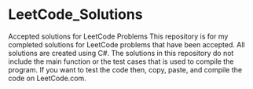# LeetCode_Solutions
Accepted solutions for LeetCode Problems
This repository is for my completed solutions for LeetCode problems that have been accepted.
All solutions are created using C#.
The solutions in this repository do not include the main function or the test cases that is used to compile the program.
If you want to test the code then, copy, paste, and compile the code on LeetCode.com.
